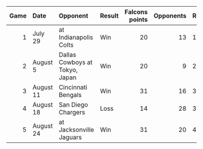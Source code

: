 |   Game | Date      | Opponent                       | Result   |   Falcons points |   Opponents | Record   |
|-------:|:----------|:-------------------------------|:---------|-----------------:|------------:|:---------|
|      1 | July 29   | at Indianapolis Colts          | Win      |               20 |          13 | 1-0      |
|      2 | August 5  | Dallas Cowboys at Tokyo, Japan | Win      |               20 |           9 | 2-0      |
|      3 | August 11 | Cincinnati Bengals             | Win      |               31 |          16 | 3-0      |
|      4 | August 18 | San Diego Chargers             | Loss     |               14 |          28 | 3-1      |
|      5 | August 24 | at Jacksonville Jaguars        | Win      |               31 |          20 | 4-1      |